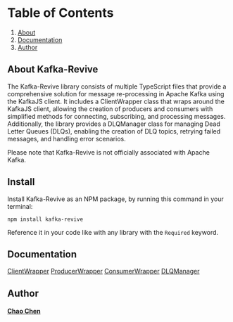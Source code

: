 # Table of Contents

1. [About](#about)
2. [Documentation](#documentation)
3. [Author](#author)

## About<a name="about"></a> Kafka-Revive

The Kafka-Revive library consists of multiple TypeScript files that provide a comprehensive solution for message re-processing in Apache Kafka using the KafkaJS client. It includes a ClientWrapper class that wraps around the KafkaJS client, allowing the creation of producers and consumers with simplified methods for connecting, subscribing, and processing messages. Additionally, the library provides a DLQManager class for managing Dead Letter Queues (DLQs), enabling the creation of DLQ topics, retrying failed messages, and handling error scenarios.

Please note that Kafka-Revive is not officially associated with Apache Kafka.

## Install<a name="install"></a>

Install Kafka-Revive as an NPM package, by running this command in your terminal:

`npm install kafka-revive`

Reference it in your code like with any library with the `Required` keyword.

## Documentation<a name="documentation"></a>

[ClientWrapper](docs/ClientWrapper_ex.md)
[ProducerWrapper](docs/ProducerWrapper_ex.md)
[ConsumerWrapper](docs/ConsumerWrapper_ex.md)
[DLQManager](docs/DLQManager_ex.md)

## Author<a name="author"></a>

#### [Chao Chen](https://github.com/cchen26)
